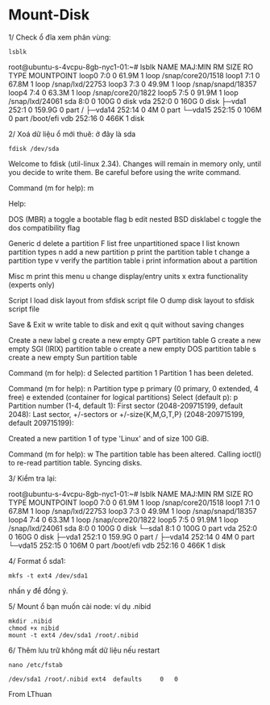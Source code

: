 # Mount-Disk

1/ Check ổ đĩa xem phân vùng:

    lsblk
    
root@ubuntu-s-4vcpu-8gb-nyc1-01:~# lsblk
NAME    MAJ:MIN RM   SIZE RO TYPE MOUNTPOINT
loop0     7:0    0  61.9M  1 loop /snap/core20/1518
loop1     7:1    0  67.8M  1 loop /snap/lxd/22753
loop3     7:3    0  49.9M  1 loop /snap/snapd/18357
loop4     7:4    0  63.3M  1 loop /snap/core20/1822
loop5     7:5    0  91.9M  1 loop /snap/lxd/24061
sda       8:0    0   100G  0 disk 
vda     252:0    0   160G  0 disk 
├─vda1  252:1    0 159.9G  0 part /
├─vda14 252:14   0     4M  0 part 
└─vda15 252:15   0   106M  0 part /boot/efi
vdb     252:16   0   466K  1 disk 

2/ Xoá dữ liệu ổ mới thuê: ở đây là sda

    fdisk /dev/sda
    
Welcome to fdisk (util-linux 2.34).
Changes will remain in memory only, until you decide to write them.
Be careful before using the write command.


Command (m for help): m

Help:

  DOS (MBR)
   a   toggle a bootable flag
   b   edit nested BSD disklabel
   c   toggle the dos compatibility flag

  Generic
   d   delete a partition
   F   list free unpartitioned space
   l   list known partition types
   n   add a new partition
   p   print the partition table
   t   change a partition type
   v   verify the partition table
   i   print information about a partition

  Misc
   m   print this menu
   u   change display/entry units
   x   extra functionality (experts only)

  Script
   I   load disk layout from sfdisk script file
   O   dump disk layout to sfdisk script file

  Save & Exit
   w   write table to disk and exit
   q   quit without saving changes

  Create a new label
   g   create a new empty GPT partition table
   G   create a new empty SGI (IRIX) partition table
   o   create a new empty DOS partition table
   s   create a new empty Sun partition table


Command (m for help): d
Selected partition 1
Partition 1 has been deleted.

Command (m for help): n
Partition type
   p   primary (0 primary, 0 extended, 4 free)
   e   extended (container for logical partitions)
Select (default p): p
Partition number (1-4, default 1): 
First sector (2048-209715199, default 2048): 
Last sector, +/-sectors or +/-size{K,M,G,T,P} (2048-209715199, default 209715199): 

Created a new partition 1 of type 'Linux' and of size 100 GiB.

Command (m for help): w
The partition table has been altered.
Calling ioctl() to re-read partition table.
Syncing disks.

3/ Kiểm tra lại:

root@ubuntu-s-4vcpu-8gb-nyc1-01:~# lsblk
NAME    MAJ:MIN RM   SIZE RO TYPE MOUNTPOINT
loop0     7:0    0  61.9M  1 loop /snap/core20/1518
loop1     7:1    0  67.8M  1 loop /snap/lxd/22753
loop3     7:3    0  49.9M  1 loop /snap/snapd/18357
loop4     7:4    0  63.3M  1 loop /snap/core20/1822
loop5     7:5    0  91.9M  1 loop /snap/lxd/24061
sda       8:0    0   100G  0 disk 
└─sda1    8:1    0   100G  0 part 
vda     252:0    0   160G  0 disk 
├─vda1  252:1    0 159.9G  0 part /
├─vda14 252:14   0     4M  0 part 
└─vda15 252:15   0   106M  0 part /boot/efi
vdb     252:16   0   466K  1 disk 

4/ Format ổ sda1:

    mkfs -t ext4 /dev/sda1
    
nhấn y để đồng ý.

5/ Mount ổ bạn muốn cài node: ví dụ .nibid

    mkdir .nibid
    chmod +x nibid
    mount -t ext4 /dev/sda1 /root/.nibid
    
6/ Thêm lưu trữ không mất dữ liệu nếu restart

    nano /etc/fstab
    
    /dev/sda1 /root/.nibid ext4  defaults     0   0
    

From LThuan

